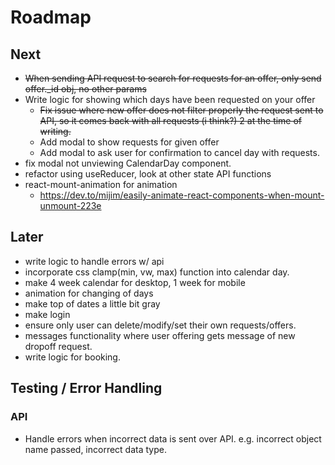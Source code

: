 # Roadmap

## Next

- ~~When sending API request to search for requests for an offer, only send offer._id obj, no other params~~
- Write logic for showing which days have been requested on your offer
  - ~~Fix issue where new offer does not filter properly the request sent to API, so it comes back with all requests (i think?) 2 at the time of writing.~~
  - Add modal to show requests for given offer
  - Add modal to ask user for confirmation to cancel day with requests.
- fix modal not unviewing CalendarDay component.
- refactor using useReducer, look at other state API functions
- react-mount-animation for animation
  - https://dev.to/mijim/easily-animate-react-components-when-mount-unmount-223e



## Later

- write logic to handle errors w/ api
- incorporate css clamp(min, vw, max) function into calendar day.
- make 4 week calendar for desktop, 1 week for mobile
- animation for changing of days
- make top of dates a little bit gray
- make login
- ensure only user can delete/modify/set their own requests/offers.
- messages functionality where user offering gets message of new dropoff request.
- write logic for booking.

## Testing / Error Handling

### API

- Handle errors when incorrect data is sent over API. e.g. incorrect object name passed, incorrect data type.
